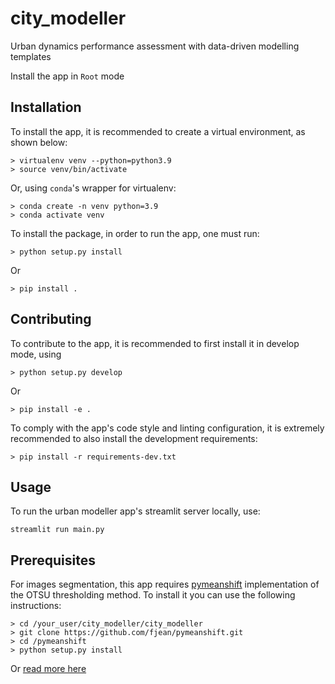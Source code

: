 # city_modeller
Urban dynamics performance assessment with data-driven modelling templates

 Install the app in `Root` mode

## Installation

To install the app, it is recommended to create a virtual environment, as shown below:

``` shell
> virtualenv venv --python=python3.9
> source venv/bin/activate
```

Or, using `conda`'s wrapper for virtualenv:

``` shell
> conda create -n venv python=3.9
> conda activate venv
```

To install the package, in order to run the app, one must run:

``` shell
> python setup.py install
```

Or

``` shell
> pip install .
```

## Contributing

To contribute to the app, it is recommended to first install it in develop mode, using

``` shell
> python setup.py develop
```

Or

``` shell
> pip install -e .
```

To comply with the app's code style and linting configuration, it is extremely recommended to also install the development requirements:

``` shell
> pip install -r requirements-dev.txt
```

## Usage

To run the urban modeller app's streamlit server locally, use:

``` shell
streamlit run main.py
```

## Prerequisites

For images segmentation, this app requires [pymeanshift](https://github.com/fjean/pymeanshift) implementation of the OTSU thresholding method.
To install it you can use the following instructions:
``` shell
> cd /your_user/city_modeller/city_modeller
> git clone https://github.com/fjean/pymeanshift.git
> cd /pymeanshift
> python setup.py install
```
Or [read more here](https://github.com/fjean/pymeanshift/wiki/Install)